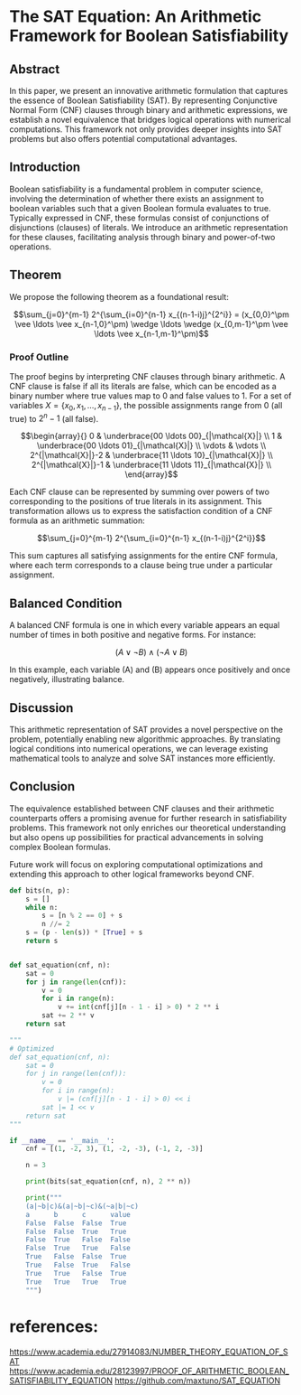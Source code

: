 # The SAT Equation: An Arithmetic Framework for Boolean Satisfiability

## Abstract
In this paper, we present an innovative arithmetic formulation that captures the essence of Boolean Satisfiability (SAT). By representing Conjunctive Normal Form (CNF) clauses through binary and arithmetic expressions, we establish a novel equivalence that bridges logical operations with numerical computations. This framework not only provides deeper insights into SAT problems but also offers potential computational advantages.

## Introduction
Boolean satisfiability is a fundamental problem in computer science, involving the determination of whether there exists an assignment to boolean variables such that a given Boolean formula evaluates to true. Typically expressed in CNF, these formulas consist of conjunctions of disjunctions (clauses) of literals. We introduce an arithmetic representation for these clauses, facilitating analysis through binary and power-of-two operations.

## Theorem
We propose the following theorem as a foundational result:

```math
\sum_{j=0}^{m-1} 2^{\sum_{i=0}^{n-1} x_{(n-1-i)j}^{2^i}} = (x_{0,0}^\pm \vee \ldots \vee x_{n-1,0}^\pm) \wedge \ldots \wedge (x_{0,m-1}^\pm \vee \ldots \vee x_{n-1,m-1}^\pm)
```

### Proof Outline
The proof begins by interpreting CNF clauses through binary arithmetic. A CNF clause is false if all its literals are false, which can be encoded as a binary number where true values map to 0 and false values to 1. For a set of variables $X = \{x_0, x_1, \ldots, x_{n-1}\}$, the possible assignments range from $0$ (all true) to $2^n - 1$ (all false).

```math
\begin{array}{}
0 & \underbrace{00 \ldots 00}_{|\mathcal{X}|} \\
1 & \underbrace{00 \ldots 01}_{|\mathcal{X}|} \\
\vdots & \vdots \\
2^{|\mathcal{X}|}-2 & \underbrace{11 \ldots 10}_{|\mathcal{X}|} \\
2^{|\mathcal{X}|}-1 & \underbrace{11 \ldots 11}_{|\mathcal{X}|} \\
\end{array}
```

Each CNF clause can be represented by summing over powers of two corresponding to the positions of true literals in its assignment. This transformation allows us to express the satisfaction condition of a CNF formula as an arithmetic summation:

```math
\sum_{j=0}^{m-1} 2^{\sum_{i=0}^{n-1} x_{(n-1-i)j}^{2^i}}
```

This sum captures all satisfying assignments for the entire CNF formula, where each term corresponds to a clause being true under a particular assignment.

## Balanced Condition
A balanced CNF formula is one in which every variable appears an equal number of times in both positive and negative forms. For instance:

```math
(A \vee \neg B) \wedge (\neg A \vee B)
```

In this example, each variable \(A\) and \(B\) appears once positively and once negatively, illustrating balance.

## Discussion
This arithmetic representation of SAT provides a novel perspective on the problem, potentially enabling new algorithmic approaches. By translating logical conditions into numerical operations, we can leverage existing mathematical tools to analyze and solve SAT instances more efficiently.

## Conclusion
The equivalence established between CNF clauses and their arithmetic counterparts offers a promising avenue for further research in satisfiability problems. This framework not only enriches our theoretical understanding but also opens up possibilities for practical advancements in solving complex Boolean formulas.

Future work will focus on exploring computational optimizations and extending this approach to other logical frameworks beyond CNF.

```python
def bits(n, p):
    s = []
    while n:
        s = [n % 2 == 0] + s
        n //= 2
    s = (p - len(s)) * [True] + s
    return s


def sat_equation(cnf, n):
    sat = 0
    for j in range(len(cnf)):
        v = 0
        for i in range(n):
            v += int(cnf[j][n - 1 - i] > 0) * 2 ** i
        sat += 2 ** v
    return sat

"""
# Optimized
def sat_equation(cnf, n):
    sat = 0
    for j in range(len(cnf)):
        v = 0
        for i in range(n):
            v |= (cnf[j][n - 1 - i] > 0) << i
        sat |= 1 << v
    return sat
"""

if __name__ == '__main__':
    cnf = [(1, -2, 3), (1, -2, -3), (-1, 2, -3)]

    n = 3

    print(bits(sat_equation(cnf, n), 2 ** n))

    print("""
    (a|~b|c)&(a|~b|~c)&(~a|b|~c)
    a      b      c      value
    False  False  False  True
    False  False  True   True
    False  True   False  False
    False  True   True   False
    True   False  False  True
    True   False  True   False
    True   True   False  True
    True   True   True   True
    """)
```

# references:
https://www.academia.edu/27914083/NUMBER_THEORY_EQUATION_OF_SAT
https://www.academia.edu/28123997/PROOF_OF_ARITHMETIC_BOOLEAN_SATISFIABILITY_EQUATION
https://github.com/maxtuno/SAT_EQUATION
